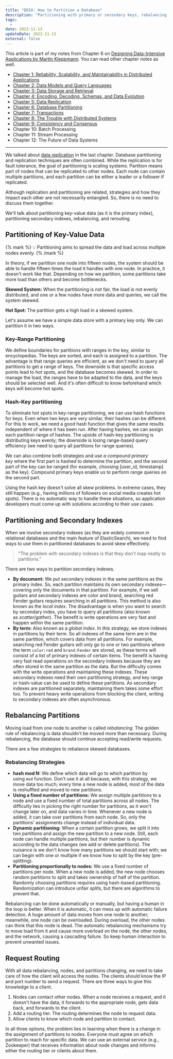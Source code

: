 ```yaml
---
title: "DDIA: How to Partition a Database"
description: "Partitioning with primary or secondary keys, rebalancing partitions & trade-offs and how to solve them and the pros and cons of each approach."
tags:
  -
date: 2022-11-13
updateDate: 2022-11-13
external: false
---
```


This article is part of my notes from Chapter 6 on [Designing Data-Intensive Applications by Martin Kleppmann](https://dataintensive.net/). You can read other chapter notes as well.

- [Chapter 1: Reliability, Scalability, and Maintainability in Distributed Applications](/books/reliability-maintainability-and-scalability-in-applications)
- [Chapter 2: Data Models and Query Languages](/books/data-models-and-query-languages)
- [Chapter 3: Data Storage and Retrieval](/books/data-storage-and-retrieval)
- [Chapter 4: Encoding, Decoding, Schemas, and Data Evolution](/books/encoding-decoding-schemas-and-data-evolution)
- [Chapter 5: Data Replication](/books/data-replication-in-distributed-systems)
- [Chapter 6: Database Partitioning](/books/database-partitioning)
- [Chapter 7: Transactions](/books/understanding-how-database-transactions-work)
- [Chapter 8: The Trouble with Distributed Systems](/books/the-trouble-with-distributed-systems)
- [Chapter 9: Consistency and Consensus](/books/consistency-and-consensus-in-distributed-systems)
- Chapter 10: Batch Processing
- Chapter 11: Stream Processing
- Chapter 12: The Future of Data Systems

---

We talked about [data replication](/books/data-replication-in-distributed-systems) in the last chapter. Database partitioning and replication techniques are often combined. While the replication is for fault tolerance, the goal of partitioning is scaling systems. Partition means part of nodes that can be replicated to other nodes. Each node can contain multi­ple partitions, and each partition can be either a leader or a follower if replicated.

Although replication and partitioning are related, strategies and how they impact each other are not necessarily entangled. So, there is no need to discuss them together.

We'll talk about partitioning key-value data (as it is the primary index), partitioning secondary indexes, rebalancing, and rerouting.

## Partitioning of Key-Value Data

{% mark %} 💡 Partitioning aims to spread the data and load across multiple nodes evenly.  {% /mark %}

In theory, if we partition one node into fifteen nodes, the system should be able to handle fifteen times the load it handles with one node. In practice, it doesn't work like that. Depending on how we partition, some partitions take more load than others and become bottlenecks.

**Skewed System:** When the partitioning is not fair, the load is not evenly distri­buted, and one or a few nodes have more data and queries, we call the system skewed.

**Hot Spot:** The partition gets a high load in a skewed system.

Let's assume we have a simple data store with a primary key only. We can partition it in two ways.

### Key-Range Partitioning

We define boundaries for partitions with ranges in the key, similar to encyclopedias. The keys are sorted, and each is assigned to a partition. The advantage is that range queries are efficient, as we don't need to query all partitions to get a range of keys. The downside is that specific access points lead to hot spots, and the database becomes skewed. In order to manage the load, the ranges have to be adapted to the data, and the keys should be selected well. And it's often difficult to know beforehand which keys will become hot spots.

### Hash-Key partitioning

To eliminate hot spots in key-range partitioning, we can use hash func­tions for keys. Even when two keys are very similar, their hashes can be different. For this to work, we need a good hash function that gives the same results independent of where it has been run. After having hashes, we can assign each partition range of hashes. The upside of hash-key partitioning is distributing keys evenly; the downside is losing range-based query efficiency (we need to query all partitions for range queries).

We can also combine both strategies and use _a compound primary key_ where the first part is hashed to determine the partition, and the second part of the key can be ranged (for example, choosing [user_id, timestamp] as the key). Compound primary keys enable us to perform range queries on the second part.

Using the hash key doesn't solve all skew problems. In extreme cases, they still happen (e.g., having millions of followers on social media creates hot spots). There is no automatic way to handle these situations, so application developers must come up with solutions according to their use cases.

## Partitioning and Secondary Indexes

When we involve secondary indexes (as they are widely common in relational databases and the main feature of ElasticSearch), we need to find ways to use them in partitioned databases to avoid skew effectively.

> "The problem with secondary indexes is that they don't map neatly to partitions."

There are two ways to partition secondary indexes.

- **By document:** We put secondary indexes in the same partitions as the primary index. So, each partition maintains its own secondary indexes—covering only the documents in that partition. For example, if we sell guitars and secondary indexes are color and brand, searching red Fender guitars requires searching in all partitions. This method is also known as the _local index_. The disadvantage is when you want to search by secondary index, you have to query all partitions (also known as _scatter/gather_). The benefit is write operations are very fast and happen within the same partition.
- **By term:** Also known as a _global index_. In this strategy, we store indexes in partitions by their term. So all indexes of the same term are in the same partition, which covers data from all partitions. For example, searching red Fender guitars will only go to one or two partitions where the term `color:red` and `brand:Fender` are stored, as these terms will consist of a list of primary indexes of certain items. The benefit is having very fast read operations on the secondary indexes because they are often stored in the same partition as the data. But the difficulty comes with the write operations and maintaining these indexes. These secondary indexes need their own partitioning strategy, and key range or hash-value can be used to define these partitions. As secondary indexes are partitioned separately, maintaining them takes some effort too. To prevent heavy write operations from blocking the client, writing to secondary indexes are often asynchronous.

## Rebalancing Partitions

Moving load from one node to another is called _rebalancing_. The golden rule of rebalancing is data shouldn't be moved more than necessary. During rebalancing, the database should continue accepting read/write requests.

There are a few strategies to rebalance skewed databases.

### Rebalancing Strategies

- **hash mod N:** We define which data will go to which partition by using `mod` function. Don't use it at all because, with this strategy, we move data too much; every time a new node is added, most of the data is reshuffled and moved to new partitions.
- **Using a fixed number of partitions:** We assign multiple partitions to a node and use a fixed number of total partitions across all nodes. The difficulty lies in picking the right number for partitions, as it won't change later on, and data varies in time. Whenever a new node is added, it can take over partitions from each node. So, only the partitions' assignments change instead of individual data.
- **Dynamic partitioning:** When a certain partition grows, we split it into two partitions and assign the new partition to a new node. Still, each node can handle multiple par­titions, but their number is dynamic according to the data changes (we add or delete partitions). The nuisance is we don't know how many partitions we should start with; we can begin with one or multiple if we know how to split by the key (pre-splitting).
- **Partitioning proportionally to nodes:** We use a fixed number of partitions per node. When a new node is added, the new node chooses random partitions to split and takes ownership of half of the partition. Randomly choosing partitions requires using hash-based partitioning. Randomization can introduce unfair splits, but there are algorithms to prevent that.

Rebalancing can be done automatically or manually, but having a human in the loop is better. When it is automatic, it can mess up with automatic failure detection. A huge amount of data moves from one node to another; meanwhile, one node can be overloaded. During overload, the other nodes can think that this node is dead. The automatic rebalancing mechanisms try to move load from it and cause more overload on the node, the other nodes, and the network, causing a cascading failure. So keep human interaction to prevent unwanted issues.

## Request Routing

With all data rebalancing, nodes, and partitions changing, we need to take care of how the client will access the nodes. The clients should know the IP and port number to send a request. There are three ways to give this knowledge to a client.

1. Nodes can contact other nodes. When a node receives a request, and it doesn't have the data, it forwards to the appropriate node, gets data back, and forwards to the client.
2. Add a routing tier. The routing determines the node to request data.
3. Allow clients to know which node and partition to contact.

In all three options, the problem lies in learning when there is a change in the assignment of partitions to nodes. Everyone must agree on which partition to reach for specific data. We can use an external service (e.g., Zookeeper) that receives information about node changes and informs either the routing tier or clients about them.
